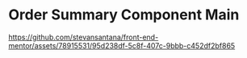 # Order Summary Component Main

https://github.com/stevansantana/front-end-mentor/assets/78915531/95d238df-5c8f-407c-9bbb-c452df2bf865

